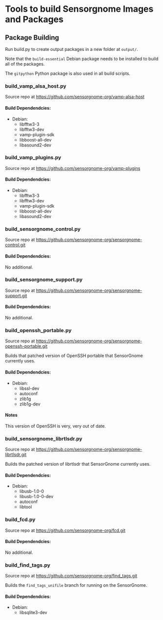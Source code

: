 # Tools to build Sensorgnome Images and Packages

## Package Building

Run build.py to create output packages in a new folder at `output/`.

Note that the `build-essential` Debian package needs to be installed to build all of the packages.

The `gitpython` Python package is also used in all build scripts.

### build_vamp_alsa_host.py

Source repo at https://github.com/sensorgnome-org/vamp-alsa-host

#### Build Dependendcies:

- Debian:
  - libfftw3-3
  - libfftw3-dev
  - vamp-plugin-sdk
  - libboost-all-dev
  - libasound2-dev

### build_vamp_plugins.py

Source repo at https://github.com/sensorgnome-org/vamp-plugins

#### Build Dependendcies:

- Debian:
  - libfftw3-3
  - libfftw3-dev
  - vamp-plugin-sdk
  - libboost-all-dev
  - libasound2-dev

### build_sensorgnome_control.py

Source repo at https://github.com/sensorgnome-org/sensorgnome-control.git

#### Build Dependendcies:

No additional.

### build_sensorgnome_support.py

Source repo at https://github.com/sensorgnome-org/sensorgnome-support.git

#### Build Dependendcies:

No additional.

### build_openssh_portable.py

Source repo at https://github.com/sensorgnome-org/sensorgnome-openssh-portable.git

Builds that patched version of OpenSSH portable that SensorGnome currently uses.

#### Build Dependendcies:

- Debian:
  - libssl-dev
  - autoconf
  - zlib1g
  - zlib1g-dev

#### Notes

This version of OpenSSH is very, very out of date.

### build_sensorgnome_librtlsdr.py

Source repo at https://github.com/sensorgnome-org/sensorgnome-librtlsdr.git

Builds the patched version of librtlsdr that SensorGnome currently uses.

#### Build Dependendcies:

- Debian:
  - libusb-1.0-0
  - libusb-1.0-0-dev
  - autoconf
  - libtool

### build_fcd.py

Source repo at https://github.com/sensorgnome-org/fcd.git


#### Build Dependendcies:

No additional.

### build_find_tags.py

Source repo at https://github.com/sensorgnome-org/find_tags.git

Builds the `find_tags_unifile` branch for running on the SensorGnome.

#### Build Dependendcies:

- Debian:
  - libsqlite3-dev
